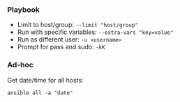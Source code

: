 ### Playbook
* Limit to host/group: `--limit "host/group"`
* Run with specific variables: `--extra-vars "key=value"`
* Run as different user: `-u <username>`
* Prompt for pass and sudo: `-kK`

### Ad-hoc
Get date/time for all hosts:
```
ansible all -a "date"
```
